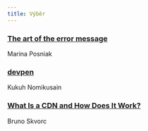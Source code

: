 ```yaml
---
title: Výběr
---
```


### [The art of the error message](https://thestyleofelements.org/the-art-of-the-error-message-9f878d0bff80)
Marina Posniak

### [devpen](https://devpen.io/editor)
Kukuh Nomikusain

### [What Is a CDN and How Does It Work?](https://www.sitepoint.com/what-is-a-cdn-and-how-does-it-work/)
Bruno Skvorc
